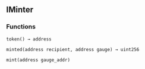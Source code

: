 ## IMinter





### Functions
```solidity
token() → address
```





```solidity
minted(address recipient, address gauge) → uint256
```





```solidity
mint(address gauge_addr)
```





